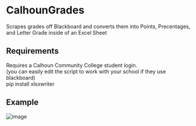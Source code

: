 # CalhounGrades
Scrapes grades off Blackboard and converts them into Points, Precentages, and Letter Grade inside of an Excel Sheet

## Requirements
Requires a Calhoun Community College student login.<br>
(you can easily edit the script to work with your school if they use blackboard)<br>
pip install xlsxwriter

## Example
![image](https://github.com/TinsleyDevers/CalhounGrades/assets/75707609/4e1342f3-7558-4515-a7bc-deac17daeef0)
